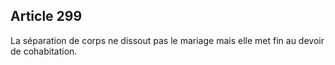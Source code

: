 Article 299
----
La séparation de corps ne dissout pas le mariage mais elle met fin au devoir de
cohabitation.
